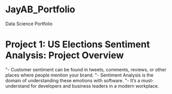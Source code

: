# JayAB_Portfolio
Data Science Portfolio

# Project 1: US Elections Sentiment Analysis: Project Overview
"- Customer sentiment can be found in tweets, comments, reviews, or other places where people mention your brand. 
"- Sentiment Analysis is the domain of understanding these emotions with software. 
"- It’s a must-understand for developers and business leaders in a modern workplace.
